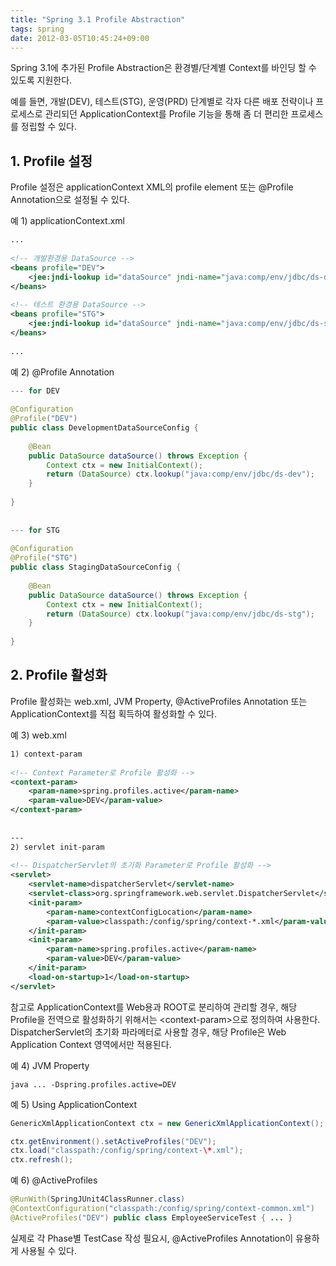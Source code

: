 ```yaml
---
title: "Spring 3.1 Profile Abstraction"
tags: spring
date: 2012-03-05T10:45:24+09:00
---
```


Spring 3.1에 추가된 Profile Abstraction은 환경별/단계별 Context를 바인딩 할 수 있도록 지원한다.  
  
예를 들면, 개발(DEV), 테스트(STG), 운영(PRD) 단계별로 각자 다른 배포 전략이나 프로세스로 관리되던 ApplicationContext를 Profile 기능을 통해 좀 더 편리한 프로세스를 정립할 수 있다.

## 1. Profile 설정
Profile 설정은 applicationContext XML의 profile element 또는 @Profile Annotation으로 설정될 수 있다.  
  
예 1) applicationContext.xml  
```xml
...
 
<!-- 개발환경용 DataSource -->
<beans profile="DEV">
    <jee:jndi-lookup id="dataSource" jndi-name="java:comp/env/jdbc/ds-dev"/>
</beans>
 
<!-- 테스트 환경용 DataSource -->
<beans profile="STG">
    <jee:jndi-lookup id="dataSource" jndi-name="java:comp/env/jdbc/ds-stg"/>
</beans>
 
...
```
  
예 2) @Profile Annotation  
```java
--- for DEV
 
@Configuration
@Profile("DEV")
public class DevelopmentDataSourceConfig {
 
    @Bean
    public DataSource dataSource() throws Exception {
        Context ctx = new InitialContext();
        return (DataSource) ctx.lookup("java:comp/env/jdbc/ds-dev");
    }
 
}
 
 
--- for STG
 
@Configuration
@Profile("STG")
public class StagingDataSourceConfig {
 
    @Bean
    public DataSource dataSource() throws Exception {
        Context ctx = new InitialContext();
        return (DataSource) ctx.lookup("java:comp/env/jdbc/ds-stg");
    }
 
}
```
  

## 2. Profile 활성화
Profile 활성화는 web.xml, JVM Property, @ActiveProfiles Annotation 또는 ApplicationContext를 직접 획득하여 활성화할 수 있다.  
  
예 3) web.xml  
```xml
1) context-param
 
<!-- Context Parameter로 Profile 활성화 -->
<context-param>
    <param-name>spring.profiles.active</param-name>
    <param-value>DEV</param-value>
</context-param>
 
 
---
2) servlet init-param
 
<!-- DispatcherServlet의 초기화 Parameter로 Profile 활성화 -->
<servlet>
    <servlet-name>dispatcherServlet</servlet-name>
    <servlet-class>org.springframework.web.servlet.DispatcherServlet</servlet-class>
    <init-param>
        <param-name>contextConfigLocation</param-name>
        <param-value>classpath:/config/spring/context-*.xml</param-value>
    </init-param>
    <init-param>
        <param-name>spring.profiles.active</param-name>
        <param-value>DEV</param-value>
    </init-param>    
    <load-on-startup>1</load-on-startup>
</servlet>
```

참고로 ApplicationContext를 Web용과 ROOT로 분리하여 관리할 경우, 해당 Profile을 전역으로 활성화하기 위해서는 \<context-param\>으로 정의하여 사용한다. DispatcherServlet의 초기화 파라메터로 사용할 경우, 해당 Profile은 Web Application Context 영역에서만 적용된다.  
  
예 4) JVM Property  
```
java ... -Dspring.profiles.active=DEV
```
  
예 5) Using ApplicationContext  
```java
GenericXmlApplicationContext ctx = new GenericXmlApplicationContext();

ctx.getEnvironment().setActiveProfiles("DEV");
ctx.load("classpath:/config/spring/context-\*.xml");
ctx.refresh();
```
  
예 6) @ActiveProfiles  
```java
@RunWith(SpringJUnit4ClassRunner.class)
@ContextConfiguration("classpath:/config/spring/context-common.xml")
@ActiveProfiles("DEV") public class EmployeeServiceTest { ... }
```

실제로 각 Phase별 TestCase 작성 필요시, @ActiveProfiles Annotation이 유용하게 사용될 수 있다.

